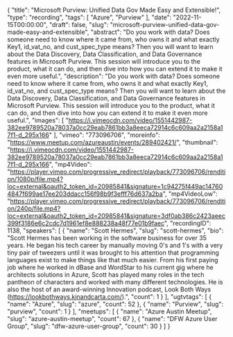 {
  "title": "Microsoft Purview: Unified Data Gov Made Easy and Extensible!",
  "type": "recording",
  "tags": [
    "Azure",
    "Purview"
  ],
  "date": "2022-11-15T00:00:00",
  "draft": false,
  "slug": "microsoft-purview-unified-data-gov-made-easy-and-extensible",
  "abstract": "Do you work with data? Does someone need to know where it came from, who owns it and what exactly Key1, id_vat_no, and cust_spec_type means? Then you will want to learn about the Data Discovery, Data Classification, and Data Governance features in Microsoft Purview. This session will introduce you to the product, what it can do, and then dive into how you can extend it to make it even more useful.",
  "description": "Do you work with data? Does someone need to know where it came from, who owns it and what exactly Key1, id_vat_no, and cust_spec_type means? Then you will want to learn about the Data Discovery, Data Classification, and Data Governance features in Microsoft Purview. This session will introduce you to the product, what it can do, and then dive into how you can extend it to make it even more useful.",
  "images": [
    "https://i.vimeocdn.com/video/1551442987-382ee9789520a78037a0cc29eab7861bb3a8eeca72914c6c609aa2a2158a17f1-d_295x166"
  ],
  "vimeo": "773096706",
  "moreinfo": "https://www.meetup.com/azureaustin/events/289402421/",
  "thumbnail": "https://i.vimeocdn.com/video/1551442987-382ee9789520a78037a0cc29eab7861bb3a8eeca72914c6c609aa2a2158a17f1-d_295x166",
  "mp4Video": "https://player.vimeo.com/progressive_redirect/playback/773096706/rendition/1080p/file.mp4?loc=external&oauth2_token_id=20985841&signature=1c94275f449ac147604847f699ae17ee203ddacc156f98b9f3efff76d637a2ba",
  "mp4VideoLow": "https://player.vimeo.com/progressive_redirect/playback/773096706/rendition/240p/file.mp4?loc=external&oauth2_token_id=20985841&signature=3df0ab386c2423aeec399f3186e6c2cdc7d1961ef8e888238a48f77e01b9faec",
  "recordingID": 1138,
  "speakers": [
    {
      "name": "Scott Hermes",
      "slug": "scott-hermes",
      "bio": "Scott Hermes has been working in the software business for over 35 years. He began his tech career by manually moving 0's and 1's with a very tiny pair of tweezers until it was brought to his attention that programming languages exist to make things like that much easier. From his first paying job where he worked in dBase and WordStar to his current gig where he architects solutions in Azure, Scott has played many roles in the tech pantheon of characters and worked with many different technologies. He is also the host of an award-winning Innovation podcast, Look Both Ways (https://lookbothways.kinandcarta.com/).",
      "count": 1
    }
  ],
  "ugtvtags": [
    {
      "name": "Azure",
      "slug": "azure",
      "count": 52
    },
    {
      "name": "Purview",
      "slug": "purview",
      "count": 1
    }
  ],
  "meetups": [
    {
      "name": "Azure Austin Meetup",
      "slug": "azure-austin-meetup",
      "count": 67
    },
    {
      "name": "DFW Azure User Group",
      "slug": "dfw-azure-user-group",
      "count": 30
    }
  ]
}
